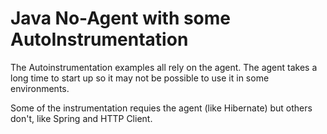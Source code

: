 # Java No-Agent with some AutoInstrumentation

The Autoinstrumentation examples all rely on the agent.
The agent takes a long time to start up so it may not be possible to use it in some environments.

Some of the instrumentation requies the agent (like Hibernate) but others don't, like Spring and HTTP Client.
